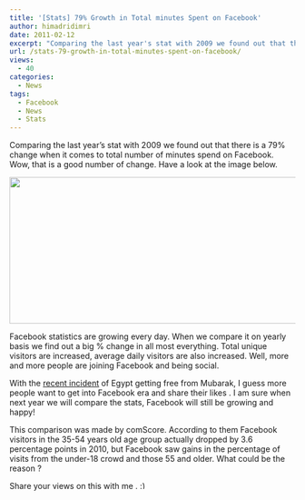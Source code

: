 ```yaml
---
title: '[Stats] 79% Growth in Total minutes Spent on Facebook'
author: himadridimri
date: 2011-02-12
excerpt: "Comparing the last year's stat with 2009 we found out that there is a 79% change when it comes to total number of minutes spend on Facebook. Wow, that is a good number of change."
url: /stats-79-growth-in-total-minutes-spent-on-facebook/
views:
  - 40
categories:
  - News
tags:
  - Facebook
  - News
  - Stats
---
```

Comparing the last year&#8217;s stat with 2009 we found out that there is a 79% change when it comes to total number of minutes spend on Facebook. Wow, that is a good number of change. Have a look at the image below.

[<img class="alignnone size-full  wp-image-50952" src="http://cdn.devilsworkshop.org/files/2011/02/fb-com1.gif" alt="" width="550" height="258" />][1]

Facebook statistics are growing every day. When we compare it on yearly basis we find out a big % change in all most everything. Total unique visitors are increased, average daily visitors are also increased. Well, more and more people are joining Facebook and being social.

With the <a href="http://fbknol.com/face-of-egypts-protests-ghonim-says-thank-you-facebook/" onclick="_gaq.push(['_trackEvent', 'outbound-article', 'http://fbknol.com/face-of-egypts-protests-ghonim-says-thank-you-facebook/', 'recent incident']);" >recent incident</a> of Egypt getting free from Mubarak, I guess more people want to get into Facebook era and share their likes . I am sure when next year we will compare the stats, Facebook will still be growing and happy!

This comparison was made by comScore. According to them Facebook visitors in the 35-54 years old age group actually dropped by 3.6 percentage points in 2010, but Facebook saw gains in the percentage of visits from the under-18 crowd and those 55 and older. What could be the reason ?

Share your views on this with me . <img src="http://devilsworkshop.org/wp-includes/images/smilies/simple-smile.png" alt=":)" class="wp-smiley" style="height: 1em; max-height: 1em;" />

 [1]: http://cdn.devilsworkshop.org/files/2011/02/fb-com1.gif
